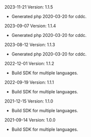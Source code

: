 2023-11-21 Version: 1.1.5
- Generated php 2020-03-20 for cddc.

2023-09-07 Version: 1.1.4
- Generated php 2020-03-20 for cddc.

2023-08-12 Version: 1.1.3
- Generated php 2020-03-20 for cddc.

2022-12-01 Version: 1.1.2
- Build SDK for multiple languages.

2022-09-19 Version: 1.1.1
- Build SDK for multiple languages.

2021-12-15 Version: 1.1.0
- Build SDK for multiple languages.

2021-09-14 Version: 1.0.0
- Build SDK for multiple languages.

